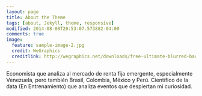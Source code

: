 ```yaml
---
layout: page
title: About the Theme
tags: [about, Jekyll, theme, responsive]
modified: 2014-08-08T20:53:07.573882-04:00
comments: true
image:
  feature: sample-image-2.jpg
  credit: WeGraphics
  creditlink: http://wegraphics.net/downloads/free-ultimate-blurred-background-pack/
---
```


Economista que analiza al mercado de renta fija emergente, especialmente Venezuela, pero también Brasil, Colombia,  México y Perú. Científico de la data (En Entrenamiento) que analiza eventos que despiertan mi curiosidad.   
